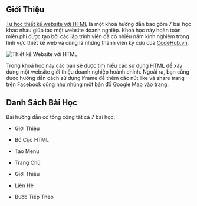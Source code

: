 ## Giới Thiệu
[Tự học thiết kế website với HTML](https://www.codehub.vn/huong-dan/Tu-Hoc-Thiet-Ke-Website-voi-HTML) là một khoá hướng dẫn bao gồm 7 bài học khác nhau giúp tạo một website doanh nghiệp. Khoá học này hoàn toàn miễn phí được tạo bởi các lập trình viên đã có nhiều năm kinh nghiệm trong lĩnh vực thiết kế web và cũng là những thành viên kỳ cựu của [CodeHub.vn][1].

![Thiết kế Website với HTML][2]

Trong khoá học này các bạn sẽ được tìm hiểu các sử dụng HTML để xây dựng một website giới thiệu doanh nghiệp hoành chỉnh. Ngoài ra, bạn cũng được hướng dẫn cách sử dụng iframe để thêm các nút like và share trang trên Facebook cũng như nhúng một bản đồ Google Map vào trang.

## Danh Sách Bài Học
Bài hướng dẫn có tổng cộng tất cả 7 bài học:

- Giới Thiệu
- Bố Cục HTML
- Tạo Menu
- Trang Chủ
- Giới Thiệu
- Liên Hệ
- Bước Tiếp Theo


  [1]: https://www.codehub.vn
  [2]: https://i.imgur.com/rGxU4H8.png